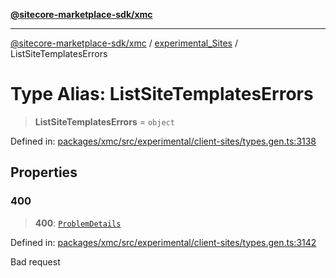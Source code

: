 [**@sitecore-marketplace-sdk/xmc**](../../../../README.md)

***

[@sitecore-marketplace-sdk/xmc](../../../../README.md) / [experimental\_Sites](../README.md) / ListSiteTemplatesErrors

# Type Alias: ListSiteTemplatesErrors

> **ListSiteTemplatesErrors** = `object`

Defined in: [packages/xmc/src/experimental/client-sites/types.gen.ts:3138](https://github.com/Sitecore/marketplace-sdk/blob/main/packages/xmc/src/experimental/client-sites/types.gen.ts#L3138)

## Properties

### 400

> **400**: [`ProblemDetails`](ProblemDetails.md)

Defined in: [packages/xmc/src/experimental/client-sites/types.gen.ts:3142](https://github.com/Sitecore/marketplace-sdk/blob/main/packages/xmc/src/experimental/client-sites/types.gen.ts#L3142)

Bad request
